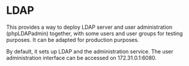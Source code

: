 # LDAP

This provides a way to deploy LDAP server and user administration (phpLDAPadmin) together, with some users and user groups for testing purposes. It can be adapted for production purposes.

By default, it sets up LDAP and the administration service. The user administration interface can be accessed on 172.31.0.1:6080.
